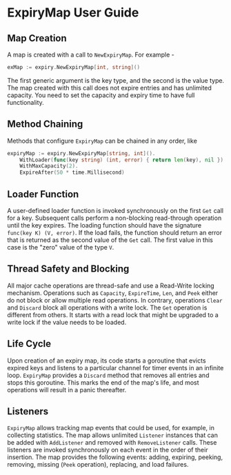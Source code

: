 # ExpiryMap User Guide

## Map Creation

A map is created with a call to `NewExpiryMap`. For example - 
```go
exMap := expiry.NewExpiryMap[int, string]()
```
The first generic argument is the key type, and the second is the value type.
The map created with this call does not expire entries and has unlimited capacity. You need to set the capacity and expiry time to have full functionality.

## Method Chaining

Methods that configure `ExpiryMap` can be chained in any order, like
```go
expiryMap := expiry.NewExpiryMap[string, int]().
    WithLoader(func(key string) (int, error) { return len(key), nil }).
    WithMaxCapacity(2).
    ExpireAfter(50 * time.Millisecond)
```

## Loader Function

A user-defined loader function is invoked synchronously on the first `Get` call for a key. Subsequent calls perform a non-blocking read-through operation until the key expires.
The loading function should have the signature `func(key K) (V, error)`. If the load fails, the function should return an error that is returned as the second value of the `Get` call.
The first value in this case is the "zero" value of the type `V`.

## Thread Safety and Blocking

All major cache operations are thread-safe and use a Read-Write locking mechanism. Operations such as `Capacity`, `ExpireTime`, `Len`, and `Peek` either do not block or allow multiple read operations.
In contrary, operations `Clear` and `Discard` block all operations with a write lock. The `Get` operation is different from others.
 It starts with a read lock that might be upgraded to a write lock if the value needs to be loaded.

## Life Cycle

Upon creation of an expiry map, its code starts a goroutine that evicts expired keys and listens to a particular channel for timer events in an infinite loop.
`ExpiryMap` provides a `Discard` method that removes all entries and stops this goroutine. This marks the end of the map's life, and most operations will result in a panic thereafter.

## Listeners

`ExpiryMap` allows tracking map events that could be used, for example, in collecting statistics. The map allows unlimited `Listener` instances that can be added with `AddListener` and removed with `RemoveListener` calls. These listeners are invoked synchronously on each event in the order of their insertion. The map provides the following events: adding, expiring, peeking, removing, missing (`Peek` operation), replacing, and load failures.
